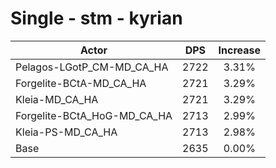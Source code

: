 # Single - stm - kyrian
| Actor | DPS | Increase |
|---|:---:|:---:|
|Pelagos-LGotP_CM-MD_CA_HA|2722|3.31%|
|Forgelite-BCtA-MD_CA_HA|2721|3.29%|
|Kleia-MD_CA_HA|2721|3.29%|
|Forgelite-BCtA_HoG-MD_CA_HA|2713|2.99%|
|Kleia-PS-MD_CA_HA|2713|2.98%|
|Base|2635|0.00%|
